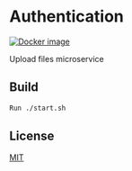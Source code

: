 # Authentication

  [![Docker image][docker-image]][docker-url]

Upload files microservice

## Build
```bash
Run ./start.sh
```

## License

[MIT](./LICENSE)

[docker-image]: https://img.shields.io/badge/docker-image-blue.svg?style=flat-square
[docker-url]: https://hub.docker.com/r/blinkbox/upload
